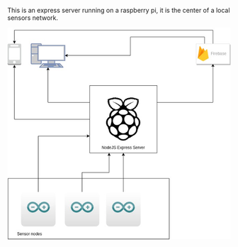 This is an express server running on a raspberry pi, it is the center of a local sensors network.

![alt text](https://raw.githubusercontent.com/CristiScarlat/local-domotics-express-server/main/docs/my-domotics-schema.jpg?raw=true)


